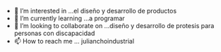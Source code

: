 
- 👀 I’m interested in ...el diseño y desarrollo de productos
- 🌱 I’m currently learning ...a programar
- 💞️ I’m looking to collaborate on ...diseño y desarrollo de protesis para personas con discapacidad
- 📫 How to reach me ... julianchoindustrial

<!---
filo605/filo605 is a ✨ special ✨ repository because its `README.md` (this file) appears on your GitHub profile.
You can click the Preview link to take a look at your changes.
--->
